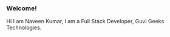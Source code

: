 ### Welcome!

Hi I am Naveen Kumar, I am a Full Stack Developer, Guvi Geeks Technologies.
 



      
